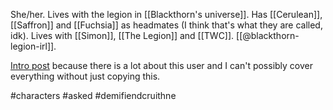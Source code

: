 She/her. Lives with the legion in [[Blackthorn's universe]]. Has [[Cerulean]], [[Saffron]] and [[Fuchsia]] as headmates (I think that's what they are called, idk). Lives with [[Simon]], [[The Legion]] and [[TWC]]. [[@blackthorn-legion-irl]].

[Intro post](https://www.tumblr.com/blackthorn-legion-irl/726096490242752512/well-i-guess-im-making-an-info-post-now?source=share) because there is a lot about this user and I can't possibly cover everything without just copying this.

#characters #asked #demifiendcruithne